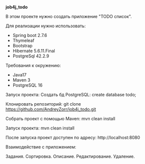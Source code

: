 **job4j_todo**

В этом проекте нужно создать приложение "TODO список".

Для реализации нужно использовать:
* Spring boot 2.7.6
* Thymeleaf
* Bootstrap
* Hibernate 5.6.11.Final
* PostgreSql 42.2.9

Требования к окружению:
* Java17
* Maven 3
* PostgreSQL 16

Запуск проекта:
Создать бд PostgreSQL:
create database todo;

Клонировать репозиторий:
git clone https://github.com/AndreyZorr/job4j_todo.git

Собрать проект с помощью Maven:
mvn clean install

Запуск проекта:
mvn clean install

После запуска проект доступен по адресу: http://localhost:8080

Взаимодействие с приложением:

Задания.
Сортировка.
Описание.
Редактирование.
Удаление.